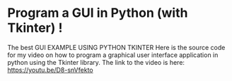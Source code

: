 # Program a GUI in Python (with Tkinter) !
The best GUI EXAMPLE USING PYTHON TKINTER 
Here is the source code for my video on how to program a graphical user interface application in python using the Tkinter library. The link to the video is here: https://youtu.be/D8-snVfekto
